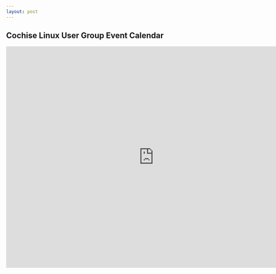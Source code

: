 ```yaml
---
layout: post
---
```


## Cochise Linux User Group Event Calendar

<div class="12u"><iframe class="chat-container" src="https://calendar.google.com/calendar/embed?src=fp9et4ecr2c131rth7ftvfua1g%40group.calendar.google.com&amp;ctz=America/Phoenix" style="border: 0" width="800" height="600" frameborder="0" scrolling="no"></iframe></div>
